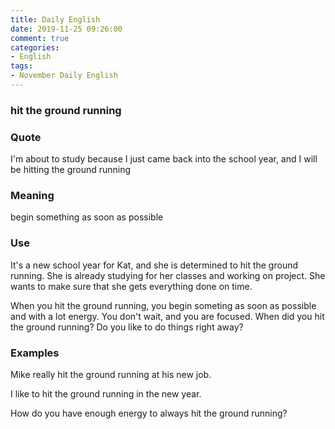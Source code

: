 ```yaml
---
title: Daily English
date: 2019-11-25 09:26:00
comment: true
categories:
- English
tags:
- November Daily English
---
```


### hit the ground running

### Quote
I'm about to study because I just came back into the school year, and I will be hitting the ground running

### Meaning
begin something as soon as possible

### Use
It's a new school year for Kat, and she is determined to hit the ground running. She is already studying for her classes and working on project. She wants to make sure that she gets everything done on time.

When you hit the ground running, you begin someting as soon as possible and with a lot energy. You don't wait, and you are focused. When did you hit the ground running? Do you like to do things right away?

### Examples
Mike really hit the ground running at his new job.

I like to hit the ground running in the new year.

How do you have enough energy to always hit the ground running?